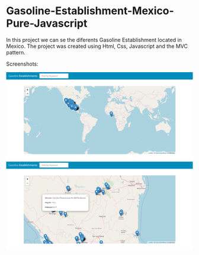 # Gasoline-Establishment-Mexico-Pure-Javascript
In this project we can se the diferents Gasoline Establishment located in Mexico.
The project was created using Html, Css, Javascript and the MVC pattern.

Screenshots:

![](images/screenshots/Screenshot_1.png)
![](images/screenshots/Screenshot_2.png)
